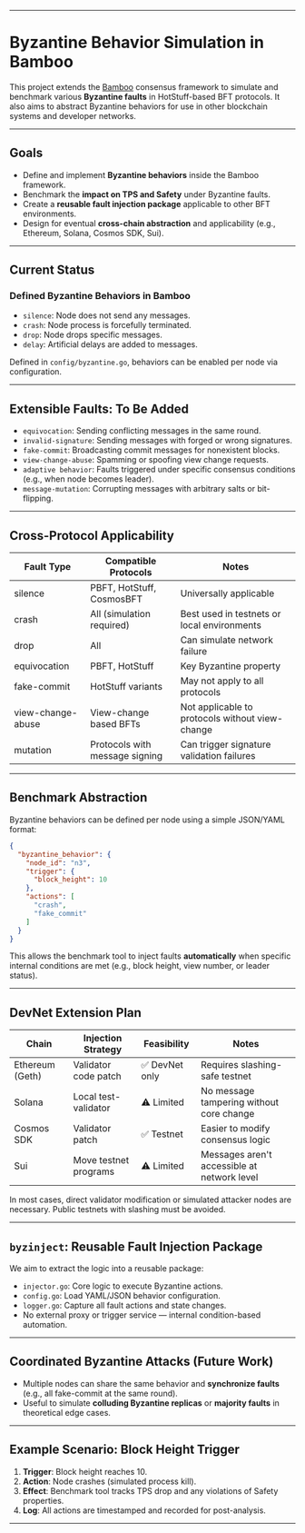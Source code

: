 
---

# Byzantine Behavior Simulation in Bamboo

This project extends the [Bamboo](https://github.com/gitferry/bamboo) consensus framework to simulate and benchmark various **Byzantine faults** in HotStuff-based BFT protocols. It also aims to abstract Byzantine behaviors for use in other blockchain systems and developer networks.

---

## Goals

- Define and implement **Byzantine behaviors** inside the Bamboo framework.
- Benchmark the **impact on TPS and Safety** under Byzantine faults.
- Create a **reusable fault injection package** applicable to other BFT environments.
- Design for eventual **cross-chain abstraction** and applicability (e.g., Ethereum, Solana, Cosmos SDK, Sui).

---

## Current Status

### Defined Byzantine Behaviors in Bamboo

- `silence`: Node does not send any messages.
- `crash`: Node process is forcefully terminated.
- `drop`: Node drops specific messages.
- `delay`: Artificial delays are added to messages.

Defined in `config/byzantine.go`, behaviors can be enabled per node via configuration.

---

## Extensible Faults: To Be Added

- `equivocation`: Sending conflicting messages in the same round.
- `invalid-signature`: Sending messages with forged or wrong signatures.
- `fake-commit`: Broadcasting commit messages for nonexistent blocks.
- `view-change-abuse`: Spamming or spoofing view change requests.
- `adaptive behavior`: Faults triggered under specific consensus conditions (e.g., when node becomes leader).
- `message-mutation`: Corrupting messages with arbitrary salts or bit-flipping.

---

## Cross-Protocol Applicability

| Fault Type        | Compatible Protocols             | Notes                                           |
|-------------------|----------------------------------|-------------------------------------------------|
| silence           | PBFT, HotStuff, CosmosBFT        | Universally applicable                          |
| crash             | All (simulation required)         | Best used in testnets or local environments     |
| drop              | All                              | Can simulate network failure                    |
| equivocation      | PBFT, HotStuff                   | Key Byzantine property                          |
| fake-commit       | HotStuff variants                | May not apply to all protocols                  |
| view-change-abuse | View-change based BFTs           | Not applicable to protocols without view-change |
| mutation          | Protocols with message signing   | Can trigger signature validation failures       |

---

## Benchmark Abstraction

Byzantine behaviors can be defined per node using a simple JSON/YAML format:

```json
{
  "byzantine_behavior": {
    "node_id": "n3",
    "trigger": {
      "block_height": 10
    },
    "actions": [
      "crash",
      "fake_commit"
    ]
  }
}
```

This allows the benchmark tool to inject faults **automatically** when specific internal conditions are met (e.g., block height, view number, or leader status).

---

## DevNet Extension Plan

| Chain           | Injection Strategy     | Feasibility       | Notes                            |
|-----------------|------------------------|-------------------|----------------------------------|
| Ethereum (Geth) | Validator code patch   | ✅ DevNet only     | Requires slashing-safe testnet  |
| Solana          | Local test-validator   | ⚠️ Limited         | No message tampering without core change |
| Cosmos SDK      | Validator patch        | ✅ Testnet          | Easier to modify consensus logic |
| Sui             | Move testnet programs  | ⚠️ Limited         | Messages aren't accessible at network level |

In most cases, direct validator modification or simulated attacker nodes are necessary. Public testnets with slashing must be avoided.

---

## `byzinject`: Reusable Fault Injection Package

We aim to extract the logic into a reusable package:
- `injector.go`: Core logic to execute Byzantine actions.
- `config.go`: Load YAML/JSON behavior configuration.
- `logger.go`: Capture all fault actions and state changes.
- No external proxy or trigger service — internal condition-based automation.

---

## Coordinated Byzantine Attacks (Future Work)

- Multiple nodes can share the same behavior and **synchronize faults** (e.g., all fake-commit at the same round).
- Useful to simulate **colluding Byzantine replicas** or **majority faults** in theoretical edge cases.

---

## Example Scenario: Block Height Trigger

1. **Trigger**: Block height reaches 10.
2. **Action**: Node crashes (simulated process kill).
3. **Effect**: Benchmark tool tracks TPS drop and any violations of Safety properties.
4. **Log**: All actions are timestamped and recorded for post-analysis.

---
